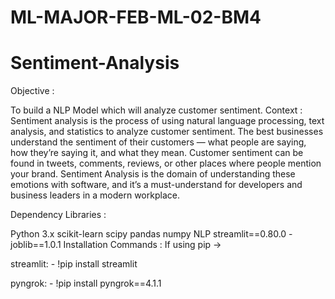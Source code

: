 # ML-MAJOR-FEB-ML-02-BM4
# Sentiment-Analysis
Objective :

To build a NLP Model which will analyze customer sentiment. Context : Sentiment analysis is the process of using natural language processing, text analysis, and statistics to analyze customer sentiment. The best businesses understand the sentiment of their customers — what people are saying, how they’re saying it, and what they mean. Customer sentiment can be found in tweets, comments, reviews, or other places where people mention your brand. Sentiment Analysis is the domain of understanding these emotions with software, and it’s a must-understand for developers and business leaders in a modern workplace.

Dependency Libraries :

Python 3.x
scikit-learn
scipy
pandas
numpy
NLP
streamlit==0.80.0 -joblib==1.0.1
Installation Commands : If using pip ->

streamlit: - !pip install streamlit

pyngrok: - !pip install pyngrok==4.1.1
